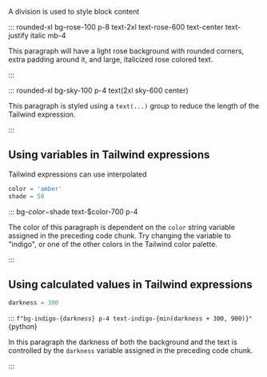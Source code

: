 A division is used to style block content

::: rounded-xl bg-rose-100 p-8 text-2xl text-rose-600 text-center text-justify italic mb-4

This paragraph will have a light rose background with rounded corners, extra padding around it, and large, italicized rose colored text.

:::

::: rounded-xl bg-sky-100 p-4 text(2xl sky-600 center)

This paragraph is styled using a `text(...)` group to reduce the length of the Tailwind expression.

:::

## Using variables in Tailwind expressions

Tailwind expressions can use interpolated

```python exec
color = 'amber'
shade = 50
```

::: bg-$color-$shade text-$color-700 p-4

The color of this paragraph is dependent on the `color` string variable assigned in the preceding code chunk. Try changing the variable to "indigo", or one of the other colors in the Tailwind color palette.

:::

## Using calculated values in Tailwind expressions

```python exec
darkness = 300
```

::: `f"bg-indigo-{darkness} p-4 text-indigo-{min(darkness + 300, 900)}"`{python}

In this paragraph the darkness of both the background and the text is controlled by the `darkness` variable assigned in the preceding code chunk.

:::

